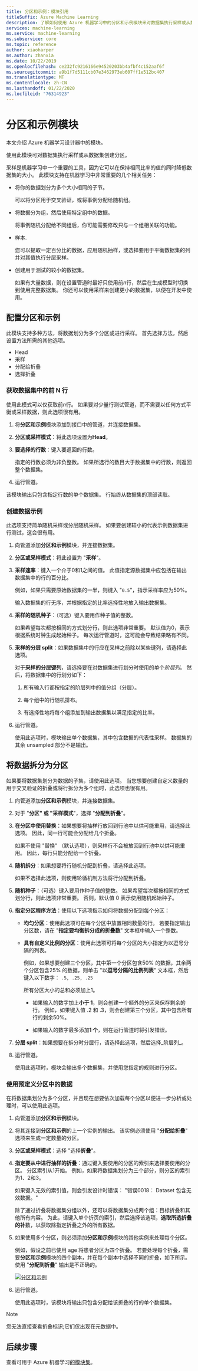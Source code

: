 ```yaml
---
title: 分区和示例：模块引用
titleSuffix: Azure Machine Learning
description: 了解如何使用 Azure 机器学习中的分区和示例模块来对数据集执行采样或从数据集创建分区。
services: machine-learning
ms.service: machine-learning
ms.subservice: core
ms.topic: reference
author: xiaoharper
ms.author: zhanxia
ms.date: 10/22/2019
ms.openlocfilehash: ce232fc9216166e94520203bb4afbf4c152aaf6f
ms.sourcegitcommit: a9b1f7d5111cb07e3462973eb607ff1e512bc407
ms.translationtype: MT
ms.contentlocale: zh-CN
ms.lasthandoff: 01/22/2020
ms.locfileid: "76314923"
---
```

# <a name="partition-and-sample-module"></a>分区和示例模块

本文介绍 Azure 机器学习设计器中的模块。

使用此模块可对数据集执行采样或从数据集创建分区。

采样是机器学习中一个重要的工具，因为它可以在保持相同比率的值的同时降低数据集的大小。 此模块支持在机器学习中非常重要的几个相关任务： 

- 将你的数据划分为多个大小相同的子节。 

    可以将分区用于交叉验证，或将事例分配给随机组。

- 将数据分为组，然后使用特定组中的数据。 

    将事例随机分配给不同组后，你可能需要修改只与一个组相关联的功能。

- 样本. 

    您可以提取一定百分比的数据，应用随机抽样，或选择要用于平衡数据集的列并对其值执行分层采样。

- 创建用于测试的较小的数据集。 

    如果有大量数据，则在设置管道时最好只使用前*n*行，然后在生成模型时切换到使用完整数据集。 你还可以使用采样来创建更小的数据集，以便在开发中使用。

## <a name="configure-partition-and-sample"></a>配置分区和示例

此模块支持多种方法，将数据划分为多个分区或进行采样。 首先选择方法，然后设置方法所需的其他选项。

- Head
- 采样
- 分配给折叠
- 选择折叠

### <a name="get-top-n-rows-from-a-dataset"></a>获取数据集中的前 N 行

使用此模式可以仅获取前*n*行。 如果要对少量行测试管道，而不需要以任何方式平衡或采样数据，则此选项很有用。

1. 将**分区和示例**模块添加到接口中的管道，并连接数据集。  

2. **分区或采样模式**：将此选项设置为**Head**。

3. **要选择的行数**：键入要返回的行数。

    指定的行数必须为非负整数。 如果所选行的数目大于数据集中的行数，则返回整个数据集。

4. 运行管道。

该模块输出只包含指定行数的单个数据集。 行始终从数据集的顶部读取。

### <a name="create-a-sample-of-data"></a>创建数据示例

此选项支持简单随机采样或分层随机采样。 如果要创建较小的代表示例数据集进行测试，这会很有用。

1. 向管道添加**分区和示例**模块，并连接数据集。

2. **分区或采样模式**：将此设置为 "**采样**"。

3. **采样速率**：键入一个介于0和1之间的值。 此值指定源数据集中应包括在输出数据集中的行的百分比。

    例如，如果只需要原始数据集的一半，则键入 "`0.5`"，指示采样率应为50%。

    输入数据集的行无序，并根据指定的比率选择性地放入输出数据集。

4. **采样的随机种子**：（可选）键入要用作种子值的整数。

    如果希望每次都按相同的方式划分行，则此选项非常重要。 默认值为0，表示根据系统时钟生成起始种子。 每次运行管道时，这可能会导致结果略有不同。

5. **采样的分层 split**：如果数据集中的行应在采样之前除以某些键列，请选择此选项。

    对于**采样的分层键列**，请选择要在对数据集进行划分时使用的单个*阶层列*。 然后，将数据集中的行划分如下：

    1. 所有输入行都按指定的阶层列中的值分组（分层）。

    2. 每个组中的行随机排布。

    3. 有选择性地将每个组添加到输出数据集以满足指定的比率。


6. 运行管道。

    使用此选项时，模块输出单个数据集，其中包含数据的代表性采样。 数据集的其余 unsampled 部分不是输出。 

## <a name="split-data-into-partitions"></a>将数据拆分为分区

如果要将数据集划分为数据的子集，请使用此选项。 当您想要创建自定义数量的用于交叉验证的折叠或将行拆分为多个组时，此选项也很有用。

1. 向管道添加**分区和示例**模块，并连接数据集。

2. 对于 "**分区" 或 "采样模式**"，选择 "**分配到折叠**"。

3. **在分区中使用替换**：如果想要将抽样行放回到行池中以供可能重用，请选择此选项。 因此，同一行可能会分配给几个折叠。

    如果不使用 "替换" （默认选项），则采样行不会被放回到行池中以供可能重用。 因此，每行只能分配给一个折叠。

4. **随机拆分**：如果想要将行随机分配到折叠，请选择此选项。

    如果不选择此选项，则使用轮循机制方法将行分配到折叠。

5. **随机种子**：（可选）键入要用作种子值的整数。 如果希望每次都按相同的方式划分行，则此选项非常重要。 否则，默认值 0 表示使用随机起始种子。

6. **指定分区程序方法**：使用以下选项指示如何将数据分配到每个分区：

    - **均匀分区**：使用此选项可在每个分区中放置相同数量的行。 若要指定输出分区数，请在 "**指定要均衡拆分成的折叠数**" 文本框中输入一个整数。

    - **具有自定义比例的分区**：使用此选项可将每个分区的大小指定为以逗号分隔的列表。

        例如，如果想要创建三个分区，其中第一个分区包含50% 的数据，其余两个分区包含25% 的数据，则单击 "以**逗号分隔的比例列表**" 文本框，然后键入以下数字： `.5, .25, .25`

        所有分区大小的总和必须加上1。

        - 如果输入的数字加上**小于 1**，则会创建一个额外的分区来保存剩余的行。 例如，如果键入值 .2 和 .3，则会创建第三个分区，其中包含所有行的剩余50%。

        - 如果输入的数字最多添加**1 个**，则在运行管道时将引发错误。

7. **分层 split**：如果想要在拆分时分层行，请选择此选项，然后选择_阶层列_。

8. 运行管道。

    使用此选项时，模块会输出多个数据集，并使用您指定的规则进行分区。

### <a name="use-data-from-a-predefined-partition"></a>使用预定义分区中的数据  

在将数据集划分为多个分区，并且现在想要依次加载每个分区以便进一步分析或处理时，可以使用此选项。

1. 向管道添加**分区和示例**模块。

2. 将其连接到**分区和示例**的上一个实例的输出。 该实例必须使用 "**分配给折叠**" 选项来生成一定数量的分区。

3. **分区或采样模式**：选择 "选择**折叠**"。

4. **指定要从中进行抽样的折叠**：通过键入要使用的分区的索引来选择要使用的分区。 分区索引从1开始。 例如，如果将数据集划分为三个部分，则分区的索引为1、2和3。

    如果键入无效的索引值，则会引发设计时错误： "错误0018： Dataset 包含无效数据。"

    除了通过折叠将数据集分组以外，还可以将数据集分成两个组：目标折叠和其他所有内容。 为此，请键入单个折页的索引，然后选择该选项，**选取所选折叠的补**数，以获取除指定折叠之外的所有数据。

5. 如果使用多个分区，则必须添加**分区和示例**模块的其他实例来处理每个分区。

    例如，假设之前已使用 age 将患者分区为四个折叠。 若要处理每个折叠，需要**分区和示例**模块的四个副本，并在每个副本中选择不同的折叠，如下所示。 使用 "**分配到折叠**" 输出是不正确的。  

    [![分区和示例](./media/partition-and-sample/partition-and-sample.png)](./media/partition-and-sample/partition-and-sample-lg.png#lightbox)

5. 运行管道。

    使用此选项时，该模块将输出只包含分配给该折叠的行的单个数据集。

> [!NOTE]
>  您无法直接查看折叠标识;它们仅出现在元数据中。

## <a name="next-steps"></a>后续步骤

查看可用于 Azure 机器学习[的模块集](module-reference.md)。 